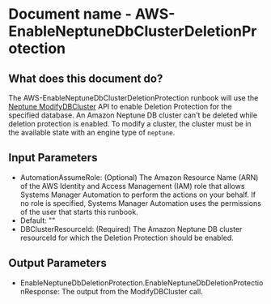 # Document name - AWS-EnableNeptuneDbClusterDeletionProtection

## What does this document do?
The AWS-EnableNeptuneDbClusterDeletionProtection runbook will use the
[Neptune ModifyDBCluster](https://docs.aws.amazon.com/neptune/latest/apiref/API_ModifyDBCluster.html) API to enable
Deletion Protection for the specified database. An Amazon Neptune DB cluster can't be deleted while deletion
protection is enabled. To modify a cluster, the cluster must be in the available
state with an engine type of `neptune`.

## Input Parameters
* AutomationAssumeRole: (Optional) The Amazon Resource Name (ARN) of the AWS Identity and Access Management (IAM) role
that allows Systems Manager Automation to perform the actions on your behalf. If no role is specified,
Systems Manager Automation uses the permissions of the user that starts this runbook.
* Default: ""
* DBClusterResourceId: (Required) The Amazon Neptune DB cluster resourceId for which the
Deletion Protection should be enabled.

## Output Parameters
* EnableNeptuneDbDeletionProtection.EnableNeptuneDbDeletionProtectionResponse: The output from the
ModifyDBCluster call.